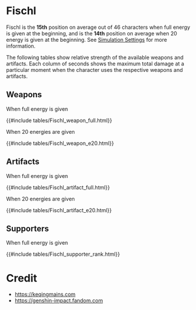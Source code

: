 # Fischl

Fischl is the **15th** position on average out of 46
characters when full energy is given at the beginning, and is the
**14th** position on average when 20 energy is given at the
beginning. See [Simulation Settings](./simulation_settings.md) for more
information.

The following tables show relative strength of the available weapons and
artifacts. Each column of seconds shows the maximum total damage at a
particular moment when the character uses the respective weapons and
artifacts.

## Weapons

When full energy is given

{{#include tables/Fischl_weapon_full.html}}

When 20 energies are given

{{#include tables/Fischl_weapon_e20.html}}

## Artifacts

When full energy is given

{{#include tables/Fischl_artifact_full.html}}

When 20 energies are given

{{#include tables/Fischl_artifact_e20.html}}

## Supporters

When full energy is given

{{#include tables/Fischl_supporter_rank.html}}

# Credit

- <https://keqingmains.com>
- <https://genshin-impact.fandom.com>
